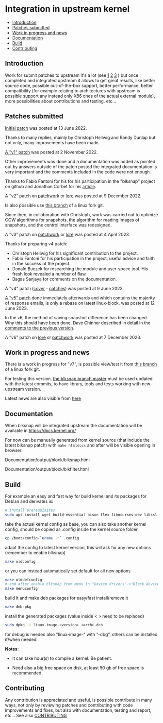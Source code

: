 # Integration in upstream kernel

* [Introduction](#introduction)
* [Patches submitted](#patches-submitted)
* [Work in progress and news](#work-in-progress-and-news)
* [Documentation](#documentation)
* [Build](#build)
* [Contributing](#contributing)

## Introduction

Work for submit patches to upstream it's a lot (see [1](https://docs.kernel.org/process/5.Posting.html "Posting patches") [2](https://docs.kernel.org/process/submitting-patches.html "Submitting patches: the essential guide to getting your code into the kernel") [3](https://docs.kernel.org/process/submit-checklist.html "Linux Kernel patch submission checklist") )
but once completed and integrated upstream it allows to get great results,
like better source code, possible out-of-the-box support, better performance,
better compatibility (for example relating to architectures with upstream is
possible support any instead only X86 ones of the actual external module),
more possibilities about contributions and testing, etc...

## Patches submitted

[Initial patch](https://lore.kernel.org/linux-block/1655135593-1900-1-git-send-email-sergei.shtepa@veeam.com/) was posted at 13 June 2022.

Thanks to many replies, mainly by Christoph Hellwig and Randy Dunlap but not only,
many improvements have been made.

[A "v1" patch](https://lore.kernel.org/lkml/20221102155101.4550-1-sergei.shtepa@veeam.com/) was posted at 2 November 2022.

Other improvements was done and a documentation was added as pointed out by answers
outside of the patch posted the integrated documentation is very important
and the comments included in the code were not enough.

Thanks to Fabio Fantoni for his for his participation in the "blksnap" project on github
and Jonathan Corbet for his [article](https://lwn.net/Articles/914031/).

A "v2" patch on [patchwork](https://patchwork.kernel.org./project/linux-block/list/?series=703315) or [lore](https://lore.kernel.org/linux-block/20221209142331.26395-1-sergei.shtepa@veeam.com/) was posted at 9 December 2022.

Is also possible use [this branch](https://github.com/SergeiShtepa/linux/commits/blksnap_lk6.1-rc8_v5) of a linux fork git.

Since then, in collaboration with Christoph, work was carried out to optimize
COW algorithms for snapshots, the algorithm for reading images of snapshots,
and the control interface was redesigned.

A "v3" patch on [patchwork](https://patchwork.kernel.org/project/linux-block/list/?series=737222) or [lore](https://lore.kernel.org/linux-block/20230404140835.25166-1-sergei.shtepa@veeam.com/) was posted at 4 April 2023.

Thanks for preparing v4 patch:
- Christoph Hellwig for his significant contribution to the project.
- Fabio Fantoni for his participation in the project, useful advice and faith in the success of the project.
- Donald Buczek for researching the module and user-space tool. His fresh look revealed a number of flaw.
- Bagas Sanjaya for comments on the documentation.

A "v4" patch ([cover](https://lore.kernel.org/lkml/20230609115206.4649-1-sergei.shtepa@veeam.com/) - [patches](https://lore.kernel.org/lkml/20230609115858.4737-1-sergei.shtepa@veeam.com/)) was posted at 9 June 2023.

[A "v5" patch](https://lore.kernel.org/linux-block/ZIcsijGWeyk%2FFjHs@infradead.org/T/#mc6b9e9bb70021d25decba816766a80fe54911539) done immediately afterwards and which contains the majority of response emails, is only a rebase on latest linux-block, was posted at 12 June 2023.

In the v6, the method of saving snapshot difference has been changed.
Why this should have been done, Dave Chinner described in detail in the [comments to the previous version](https://lore.kernel.org/lkml/20230612135228.10702-1-sergei.shtepa@veeam.com/T/#mfe9b8f46833011deea4b24714212230ac38db978).

A "v6" patch on [lore](https://lore.kernel.org/linux-block/14d5d31e-0dbe-8d04-91a6-82a886f8e92a@veeam.com/T/#t) or [patchwork](https://patchwork.kernel.org/project/linux-block/list/?series=804089&archive=both) was posted at 7 December 2023.

## Work in progress and news

There is a work in progress for "v7",
is possible view/test it from [this branch](https://github.com/SergeiShtepa/linux/tree/blksnap-master) of a linux fork git.

For testing this version, [the blksnap branch master](https://github.com/veeam/blksnap/tree/master) must be used updated with the latest commits,
to have library, tools and tests working with new upstream version.

Latest news are also visible from [here](https://github.com/veeam/blksnap/issues/2)

## Documentation

When blksnap will be integrated upstream the documentation will be available in
https://docs.kernel.org/

For now can be manually generated from kernel source (that include the latest
blksnap patch) with `make htmldocs` and after will be visible opening in browser:

Documentation/output/block/blksnap.html

Documentation/output/block/blkfilter.html

## Build

For example an easy and fast way for build kernel and its packages for Debian and
derivates is:
``` bash
# install prerequisites
sudo apt install wget build-essential bison flex libncurses-dev libssl-dev libelf-dev dwarves
```
take the actual kernel config as base, you can also take another kernel config,
should be copied as .config inside the kernel source folder
``` bash
cp /boot/config-`uname -r` .config
```
adapt the config to latest kernel version, this will ask for any new options
(remember to enable blksnap)
``` bash
make oldconfig
```
or you can instead automatically set default for all new options
``` bash
make olddefconfig
# and after enable blksnap from menu in "Device drivers"->"Block devices"
make menuconfig
```
build it and make deb packages for easy/fast install/remove it
``` bash
make deb-pkg
```
install the generated packages (value inside < > need to be replaced)
``` bash
sudo dpkg -i linux-image-<version>_<arch>.deb
```
for debug is needed also "linux-image-" with "-dbg", others can be installed if/when needed

**Notes:**

- It can take hour(s) to compile a kernel. Be patient.

- Need also a big free space on disk, at least 50 gb of free space is recommended.

## Contributing

Any contribution is appreciated and useful, is possible contribute in many ways,
not only by reviewing patches and contributing with code improvements and fixes,
but also with documentation, testing and report, etc...
See also [CONTRIBUTING](../CONTRIBUTING.md)
